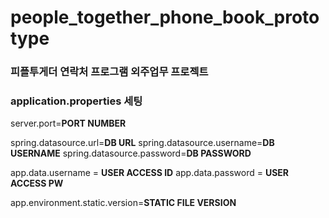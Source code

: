 # people_together_phone_book_prototype

<h3>피플투게더 연락처 프로그램 외주업무 프로젝트</h3>

<h3>application.properties 세팅</h3>

server.port=**PORT NUMBER**

spring.datasource.url=**DB URL**
spring.datasource.username=**DB USERNAME**
spring.datasource.password=**DB PASSWORD**

app.data.username = **USER ACCESS ID**
app.data.password = **USER ACCESS PW**

app.environment.static.version=**STATIC FILE VERSION**